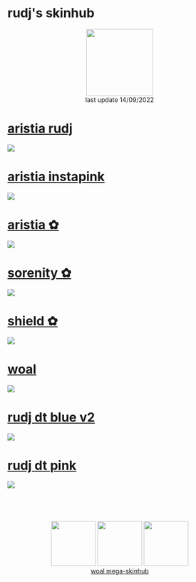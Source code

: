 # rudj's skinhub
<p align="center">
<a href="https://osu.ppy.sh/users/11592896">
  <img src="https://a.ppy.sh/11592896"  
       width="150"
       height="150"></a>
<br>
last update 14/09/2022
</p>

# [aristia rudj](https://github.com/rudjx3/skins/raw/main/rudj/aristia%20rudj.osk)
![](https://osu.ppy.sh/ss/18100588/d2cd)

# [aristia instapink](https://github.com/rudjx3/skins/raw/main/rudj/aristia%20instapink.osk)
![](https://osu.ppy.sh/ss/17981062/fc28)

# [aristia ✿](https://github.com/rudjx3/skins/raw/main/rudj/aristia%20%E2%9C%BF.osk)
![](https://cdn.discordapp.com/attachments/830112595854884925/979755482862456882/screenshot361.jpg)

# [sorenity ✿](https://github.com/rudjx3/skins/raw/main/rudj/sorenity%20%E2%9C%BF.osk)
![](https://i.imgur.com/fkmo1k2.png)

# [shield ✿](https://github.com/rudjx3/skins/raw/main/rudj/shield%20%E2%9C%BF.osk)
![](https://i.imgur.com/RB0snK1.png)

# [woal](https://github.com/rudjx3/skins/raw/main/rudj/woal.osk)
![](https://i.imgur.com/f0RCrcz.png)

# [rudj dt blue v2](https://github.com/rudjx3/skins/raw/main/rudj/-%20rudj%20dt%20blue%20v2.osk)
![](https://osu.ppy.sh/ss/17928170/990f)

# [rudj dt pink](https://github.com/rudjx3/skins/raw/main/rudj/-%20rudj%20dt%20pink.osk)
![](https://osu.ppy.sh/ss/17928162/0e12)

#
<p align="center">
  <br></br>
  <a href="https://www.twitch.tv/rudj_osu">
  <img src="https://i.imgur.com/HM030lk.png" 
       width="100" 
       height="100"></a>
  <a href="https://www.youtube.com/channel/UCUFXZiWmZ9in66cgLsXi-xw">
  <img src="https://i.imgur.com/YWbDUUy.png"  
       width="100" 
       height="100"></a>
  <a href="https://twitter.com/rudj_">
  <img src="https://i.imgur.com/PUQ5uWf.png" 
       width="100" 
       height="100"></a>
  <br>
  <a href="README.md">woal mega-skinhub</a>
 </p>
